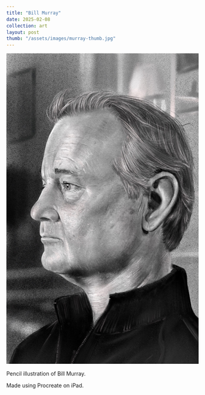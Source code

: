 ```yaml
---
title: "Bill Murray"
date: 2025-02-08
collection: art
layout: post
thumb: "/assets/images/murray-thumb.jpg"
---
```


![Bill Murray](/assets/images/murray-full.jpg)

Pencil illustration of Bill Murray. 

Made using Procreate on iPad. 